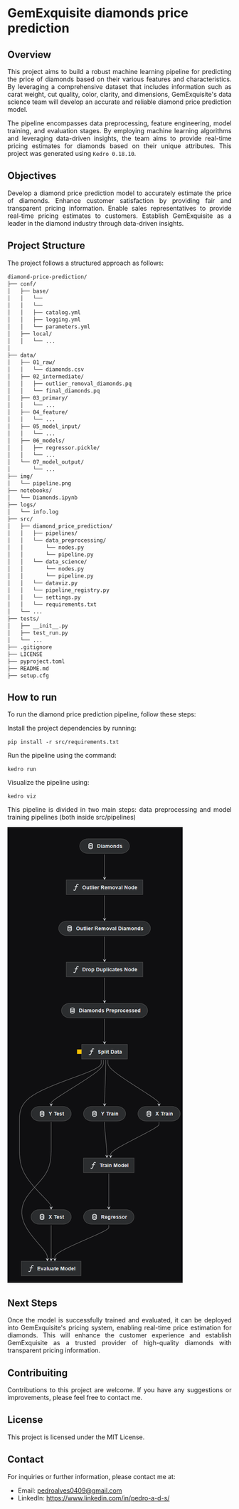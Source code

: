 # GemExquisite diamonds price prediction

## Overview
<div style = "text-align: justify">
This project aims to build a robust machine learning pipeline for predicting the price of diamonds based on their various features and characteristics. By leveraging a comprehensive dataset that includes information such as carat weight, cut quality, color, clarity, and dimensions, GemExquisite's data science team will develop an accurate and reliable diamond price prediction model.

The pipeline encompasses data preprocessing, feature engineering, model training, and evaluation stages. By employing machine learning algorithms and leveraging data-driven insights, the team aims to provide real-time pricing estimates for diamonds based on their unique attributes.
This project was generated using `Kedro 0.18.10`.
</div>

## Objectives
<div style = "text-align: justify">
Develop a diamond price prediction model to accurately estimate the price of diamonds.
Enhance customer satisfaction by providing fair and transparent pricing information.
Enable sales representatives to provide real-time pricing estimates to customers.
Establish GemExquisite as a leader in the diamond industry through data-driven insights.

## Project Structure
The project follows a structured approach as follows:

```
diamond-price-prediction/
├── conf/
│   ├── base/
│   │   └──
│   │   └──
│   │   ├── catalog.yml
│   │   ├── logging.yml
│   │   └── parameters.yml
│   ├── local/
│   │   └── ...
│   
├── data/
│   ├── 01_raw/
│   │   └── diamonds.csv
│   ├── 02_intermediate/
│   │   ├── outlier_removal_diamonds.pq
│   │   └── final_diamonds.pq
│   ├── 03_primary/
│   │   └── ...
│   ├── 04_feature/
│   │   └── ...
│   ├── 05_model_input/
│   │   └── ...
│   ├── 06_models/
│   │   ├── regressor.pickle/
│   │   └── ...
│   └── 07_model_output/
│       └── ...
├── img/
│   └── pipeline.png
├── notebooks/
│   └── Diamonds.ipynb
├── logs/
│   └── info.log
├── src/
│   ├── diamond_price_prediction/
│   │   ├── pipelines/
│   │   └── data_preprocessing/
│   │       └── nodes.py
│   │       └── pipeline.py
│   │   └── data_science/
│   │       └── nodes.py
│   │       └── pipeline.py
│   │   └── dataviz.py
│   │   └── pipeline_registry.py
│   │   └── settings.py
│   │   └── requirements.txt
│   └── ...
├── tests/
│   ├── __init__.py
│   ├── test_run.py
│   └── ...
├── .gitignore
├── LICENSE
├── pyproject.toml
├── README.md
├── setup.cfg
```

## How to run

To run the diamond price prediction pipeline, follow these steps:

Install the project dependencies by running:

```
pip install -r src/requirements.txt
```

Run the pipeline using the command:

```
kedro run
```

Visualize the pipeline using:

```
kedro viz
```

This pipeline is divided in two main steps: data preprocessing and model training pipelines (both inside src/pipelines)

![Pipeline](/diamond-price-prediction/img/pipeline.png)

## Next Steps

Once the model is successfully trained and evaluated, it can be deployed into GemExquisite's pricing system, enabling real-time price estimation for diamonds. This will enhance the customer experience and establish GemExquisite as a trusted provider of high-quality diamonds with transparent pricing information.

## Contribuiting

Contributions to this project are welcome. If you have any suggestions or improvements, please feel free to contact me.

## License

This project is licensed under the MIT License.

## Contact

For inquiries or further information, please contact me at:
 - Email: pedroalves0409@gmail.com
 - LinkedIn: https://www.linkedin.com/in/pedro-a-d-s/
</div>
